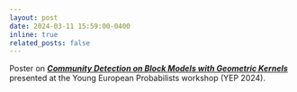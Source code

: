 ```yaml
---
layout: post
date: 2024-03-11 15:59:00-0400
inline: true
related_posts: false
---
```


Poster on ***<a href='./../assets/talk_slides/YEP2024_poster.pdf'>Community Detection on Block Models with Geometric Kernels</a>*** presented at the Young European Probabilists workshop (YEP 2024). 